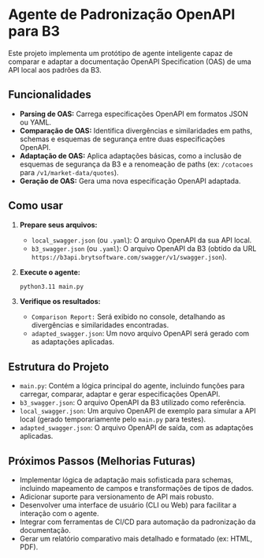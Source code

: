 # Agente de Padronização OpenAPI para B3

Este projeto implementa um protótipo de agente inteligente capaz de comparar e adaptar a documentação OpenAPI Specification (OAS) de uma API local aos padrões da B3.

## Funcionalidades

- **Parsing de OAS:** Carrega especificações OpenAPI em formatos JSON ou YAML.
- **Comparação de OAS:** Identifica divergências e similaridades em paths, schemas e esquemas de segurança entre duas especificações OpenAPI.
- **Adaptação de OAS:** Aplica adaptações básicas, como a inclusão de esquemas de segurança da B3 e a renomeação de paths (ex: `/cotacoes` para `/v1/market-data/quotes`).
- **Geração de OAS:** Gera uma nova especificação OpenAPI adaptada.

## Como usar

1.  **Prepare seus arquivos:**
    *   `local_swagger.json` (ou `.yaml`): O arquivo OpenAPI da sua API local.
    *   `b3_swagger.json` (ou `.yaml`): O arquivo OpenAPI da B3 (obtido da URL `https://b3api.brytsoftware.com/swagger/v1/swagger.json`).

2.  **Execute o agente:**
    ```bash
    python3.11 main.py
    ```

3.  **Verifique os resultados:**
    *   `Comparison Report:` Será exibido no console, detalhando as divergências e similaridades encontradas.
    *   `adapted_swagger.json`: Um novo arquivo OpenAPI será gerado com as adaptações aplicadas.

## Estrutura do Projeto

-   `main.py`: Contém a lógica principal do agente, incluindo funções para carregar, comparar, adaptar e gerar especificações OpenAPI.
-   `b3_swagger.json`: O arquivo OpenAPI da B3 utilizado como referência.
-   `local_swagger.json`: Um arquivo OpenAPI de exemplo para simular a API local (gerado temporariamente pelo `main.py` para testes).
-   `adapted_swagger.json`: O arquivo OpenAPI de saída, com as adaptações aplicadas.

## Próximos Passos (Melhorias Futuras)

-   Implementar lógica de adaptação mais sofisticada para schemas, incluindo mapeamento de campos e transformações de tipos de dados.
-   Adicionar suporte para versionamento de API mais robusto.
-   Desenvolver uma interface de usuário (CLI ou Web) para facilitar a interação com o agente.
-   Integrar com ferramentas de CI/CD para automação da padronização da documentação.
-   Gerar um relatório comparativo mais detalhado e formatado (ex: HTML, PDF).


